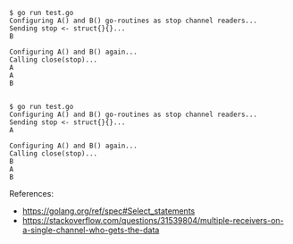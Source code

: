 ```shell
$ go run test.go 
Configuring A() and B() go-routines as stop channel readers...
Sending stop <- struct{}{}...
B

Configuring A() and B() again...
Calling close(stop)...
A
A
B


$ go run test.go 
Configuring A() and B() go-routines as stop channel readers...
Sending stop <- struct{}{}...
A

Configuring A() and B() again...
Calling close(stop)...
B
A
B
```

References:
- <https://golang.org/ref/spec#Select_statements>
- <https://stackoverflow.com/questions/31539804/multiple-receivers-on-a-single-channel-who-gets-the-data>
